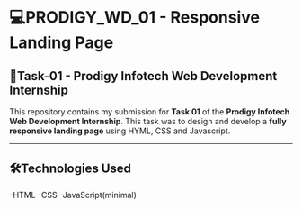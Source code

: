 # 💻PRODIGY_WD_01 - Responsive Landing Page

## 📌Task-01 - Prodigy Infotech Web Development Internship

This repository contains my submission for **Task 01** of the **Prodigy Infotech Web Development Internship**. This task was to design and develop a **fully responsive landing page** using HYML, CSS and Javascript.

---

## 🛠️Technologies Used
-HTML
-CSS
-JavaScript(minimal)
